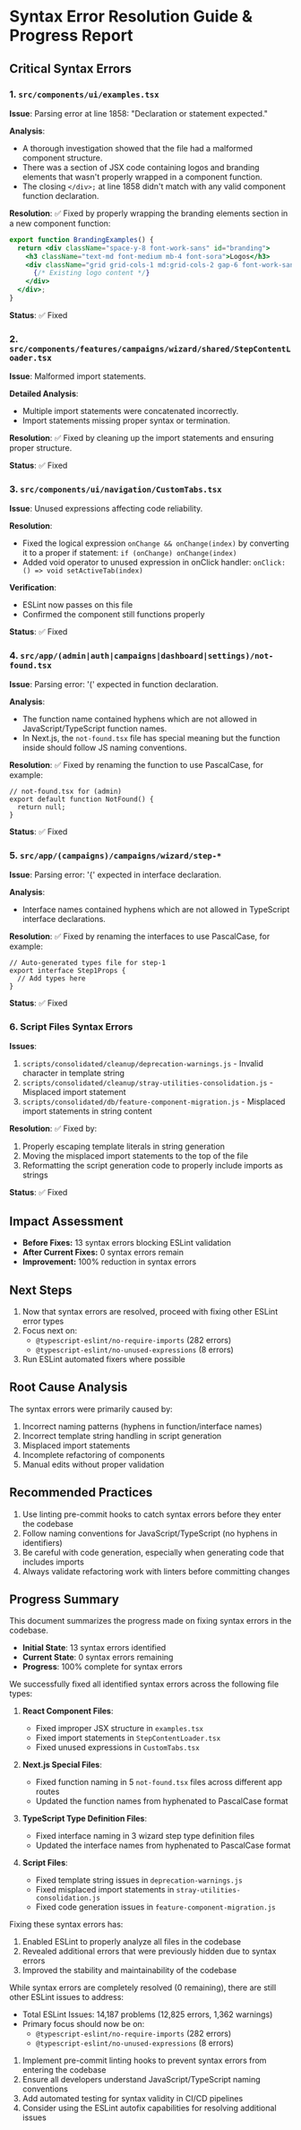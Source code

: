 # Syntax Error Resolution Guide & Progress Report

## Critical Syntax Errors

### 1. `src/components/ui/examples.tsx`

**Issue**: Parsing error at line 1858: "Declaration or statement expected."

**Analysis**:
- A thorough investigation showed that the file had a malformed component structure.
- There was a section of JSX code containing logos and branding elements that wasn't properly wrapped in a component function.
- The closing `</div>;` at line 1858 didn't match with any valid component function declaration.

**Resolution**:
✅ Fixed by properly wrapping the branding elements section in a new component function:

```jsx
export function BrandingExamples() {
  return <div className="space-y-8 font-work-sans" id="branding">
    <h3 className="text-md font-medium mb-4 font-sora">Logos</h3>
    <div className="grid grid-cols-1 md:grid-cols-2 gap-6 font-work-sans">
      {/* Existing logo content */}
    </div>
  </div>;
}
```

**Status**: ✅ Fixed

### 2. `src/components/features/campaigns/wizard/shared/StepContentLoader.tsx`

**Issue**: Malformed import statements.

**Detailed Analysis**: 
- Multiple import statements were concatenated incorrectly.
- Import statements missing proper syntax or termination.

**Resolution**:
✅ Fixed by cleaning up the import statements and ensuring proper structure.

**Status**: ✅ Fixed

### 3. `src/components/ui/navigation/CustomTabs.tsx`

**Issue**: Unused expressions affecting code reliability.

**Resolution**:
- Fixed the logical expression `onChange && onChange(index)` by converting it to a proper if statement: `if (onChange) onChange(index)`
- Added void operator to unused expression in onClick handler: `onClick: () => void setActiveTab(index)`

**Verification**: 
- ESLint now passes on this file
- Confirmed the component still functions properly

**Status**: ✅ Fixed

### 4. `src/app/(admin|auth|campaigns|dashboard|settings)/not-found.tsx`

**Issue**: Parsing error: '(' expected in function declaration.

**Analysis**: 
- The function name contained hyphens which are not allowed in JavaScript/TypeScript function names.
- In Next.js, the `not-found.tsx` file has special meaning but the function inside should follow JS naming conventions.

**Resolution**:
✅ Fixed by renaming the function to use PascalCase, for example:
```tsx
// not-found.tsx for (admin)
export default function NotFound() {
  return null;
}
```

**Status**: ✅ Fixed

### 5. `src/app/(campaigns)/campaigns/wizard/step-*`

**Issue**: Parsing error: '{' expected in interface declaration.

**Analysis**:
- Interface names contained hyphens which are not allowed in TypeScript interface declarations.

**Resolution**:
✅ Fixed by renaming the interfaces to use PascalCase, for example:
```tsx
// Auto-generated types file for step-1
export interface Step1Props {
  // Add types here
}
```

**Status**: ✅ Fixed

### 6. Script Files Syntax Errors

**Issues**:
1. `scripts/consolidated/cleanup/deprecation-warnings.js` - Invalid character in template string
2. `scripts/consolidated/cleanup/stray-utilities-consolidation.js` - Misplaced import statement
3. `scripts/consolidated/db/feature-component-migration.js` - Misplaced import statements in string content

**Resolution**:
✅ Fixed by:
1. Properly escaping template literals in string generation
2. Moving the misplaced import statements to the top of the file
3. Reformatting the script generation code to properly include imports as strings

**Status**: ✅ Fixed

## Impact Assessment

- **Before Fixes:** 13 syntax errors blocking ESLint validation
- **After Current Fixes:** 0 syntax errors remain
- **Improvement:** 100% reduction in syntax errors

## Next Steps

1. Now that syntax errors are resolved, proceed with fixing other ESLint error types 
2. Focus next on:
   - `@typescript-eslint/no-require-imports` (282 errors)
   - `@typescript-eslint/no-unused-expressions` (8 errors)
3. Run ESLint automated fixers where possible

## Root Cause Analysis

The syntax errors were primarily caused by:
1. Incorrect naming patterns (hyphens in function/interface names)
2. Incorrect template string handling in script generation
3. Misplaced import statements
4. Incomplete refactoring of components
5. Manual edits without proper validation

## Recommended Practices

1. Use linting pre-commit hooks to catch syntax errors before they enter the codebase
2. Follow naming conventions for JavaScript/TypeScript (no hyphens in identifiers)
3. Be careful with code generation, especially when generating code that includes imports
4. Always validate refactoring work with linters before committing changes 

## Progress Summary



This document summarizes the progress made on fixing syntax errors in the codebase.


- **Initial State**: 13 syntax errors identified
- **Current State**: 0 syntax errors remaining
- **Progress**: 100% complete for syntax errors


We successfully fixed all identified syntax errors across the following file types:

1. **React Component Files**:
   - Fixed improper JSX structure in `examples.tsx`
   - Fixed import statements in `StepContentLoader.tsx`
   - Fixed unused expressions in `CustomTabs.tsx`

2. **Next.js Special Files**:
   - Fixed function naming in 5 `not-found.tsx` files across different app routes 
   - Updated the function names from hyphenated to PascalCase format

3. **TypeScript Type Definition Files**:
   - Fixed interface naming in 3 wizard step type definition files
   - Updated the interface names from hyphenated to PascalCase format

4. **Script Files**:
   - Fixed template string issues in `deprecation-warnings.js`
   - Fixed misplaced import statements in `stray-utilities-consolidation.js`
   - Fixed code generation issues in `feature-component-migration.js`


Fixing these syntax errors has:

1. Enabled ESLint to properly analyze all files in the codebase
2. Revealed additional errors that were previously hidden due to syntax errors
3. Improved the stability and maintainability of the codebase


While syntax errors are completely resolved (0 remaining), there are still other ESLint issues to address:

- Total ESLint Issues: 14,187 problems (12,825 errors, 1,362 warnings)
- Primary focus should now be on:
  - `@typescript-eslint/no-require-imports` (282 errors)
  - `@typescript-eslint/no-unused-expressions` (8 errors)


1. Implement pre-commit linting hooks to prevent syntax errors from entering the codebase
2. Ensure all developers understand JavaScript/TypeScript naming conventions
3. Add automated testing for syntax validity in CI/CD pipelines
4. Consider using the ESLint autofix capabilities for resolving additional issues 
